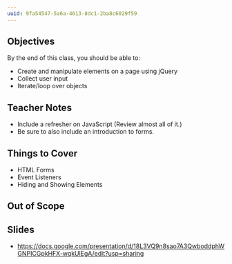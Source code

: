 ```yaml
---
uuid: 9fa54547-5a6a-4613-8dc1-2ba8c6029f59
---
```


## Objectives

By the end of this class, you should be able to:
- Create and manipulate elements on a page using jQuery
- Collect user input
- Iterate/loop over objects

## Teacher Notes

- Include a refresher on JavaScript (Review almost all of it.)
- Be sure to also include an introduction to forms.

## Things to Cover

- HTML Forms
- Event Listeners
- Hiding and Showing Elements

## Out of Scope

## Slides

- https://docs.google.com/presentation/d/18L3VQ9n8sao7A3QwboddphWGNPICGpkHFX-wqkUlEgA/edit?usp=sharing
